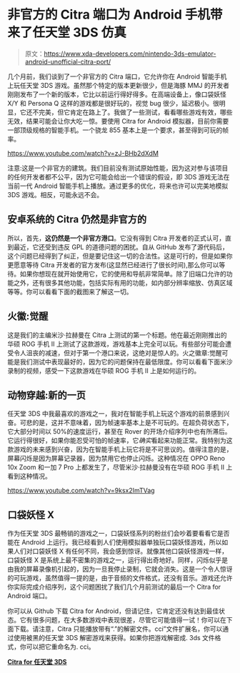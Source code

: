 # 非官方的 Citra 端口为 Android 手机带来了任天堂 3DS 仿真

> 原文：<https://www.xda-developers.com/nintendo-3ds-emulator-android-unofficial-citra-port/>

几个月前，我们谈到了一个非官方的 Citra 端口，它允许你在 Android 智能手机上玩任天堂 3DS 游戏。虽然那个特定的版本更新很少，但是海豚 MMJ 的开发者刚刚发布了一个新的版本，它比以前运行得好得多。在高端设备上，像口袋妖怪 X/Y 和 Persona Q 这样的游戏都是很好玩的，视觉 bug 很少，延迟极小。很明显，它还不完美，但它肯定在路上了。我做了一些测试，看看哪些游戏有效，哪些无效，结果可能会让你大吃一惊。要使用 Citra for Android 模拟器，目前你需要一部顶级规格的智能手机。一个骁龙 855 基本上是一个要求，甚至得到可玩的帧率。

https://www.youtube.com/watch?v=zJ-BHb2dXdM

注意:这是一个非官方的建筑。我们目前没有测试原始性能，因为这对参与该项目的任何开发者都不公平，因为它可能会给出一个错误的假设，即 3DS 游戏无法在当前一代 Android 智能手机上播放。通过更多的优化，将来也许可以完美地模拟 3DS 游戏。相反，可能永远不会。

## 安卓系统的 Citra 仍然是非官方的

所以，首先，**这仍然是一个非官方港口**。它没有得到 Citra 开发者的正式认可，直到最近，它还受到违反 GPL 的道德问题的困扰。自从 GitHub 发布了源代码后，这个问题已经得到了纠正，但是要记住这一切的合法性。这是可行的，但是如果你更愿意等待 Citra 开发者的官方发布(这显然已经进行了很长时间),那么你可以等待。如果你想现在就开始使用它，它的使用和导航非常简单。除了旧端口允许的功能之外，还有很多其他功能，包括实际有用的功能，如内部分辨率缩放、仿真区域等等。你可以看看下面的截图来了解这一切。

## 火徽:觉醒

这是我们的主编米沙·拉赫曼在 Citra 上测试的第一个标题。他在最近刚刚推出的华硕 ROG 手机 II 上测试了这款游戏，游戏基本上完全可以玩。有些部分可能会遭受令人沮丧的减速，但对于第一个港口来说，这绝对是惊人的。火之徽章:觉醒可能是我们测试中表现最好的，因为它的问题保持在最低限度。你可以看看下面米沙录制的视频，感受一下这款游戏在华硕 ROG 手机 II 上是如何运行的。

## 动物穿越:新的一页

任天堂 3DS 中我最喜欢的游戏之一，我对在智能手机上玩这个游戏的前景感到兴奋。可悲的是，这并不意味着，因为帧速率基本上是不可玩的。在超负荷状态下，它大部分时间以 50%的速度运行，甚至在 Rover 的开场介绍序列中也有所滞后。它运行得很好，如果你能忍受可怕的帧速率，它*确实*看起来功能正常。我特别为这款游戏的未来感到兴奋，因为在智能手机上玩它将是不可思议的。值得注意的是，屏幕闪烁是因为屏幕记录器，因为禁用它也停止闪烁。这种情况在 OPPO Reno 10x Zoom 和一加 7 Pro 上都发生了，尽管米沙·拉赫曼没有在华硕 ROG 手机 II 上看到这种情况。

https://www.youtube.com/watch?v=9ksx2ImTVag

## 口袋妖怪 X

作为任天堂 3DS 最畅销的游戏之一，口袋妖怪系列的粉丝们会吵着要看看它是否能在 Android 上运行。我已经看到人们使用模拟器单独玩口袋妖怪游戏，所以如果人们对口袋妖怪 X 有任何不同，我会感到惊讶。就像其他口袋妖怪游戏一样，口袋妖怪 X 是系统上最不密集的游戏之一，运行得出奇地好。同样，闪烁似乎是由我的屏幕录像机引起的，因为一旦我停止录制，它就会消失。这是一个令人惊讶的可玩游戏，虽然值得一提的是，由于音频的文件格式，还没有音乐。游戏还允许你实际完成介绍序列，这个问题困扰了我们几个月前测试的最后一个 Citra for Android 端口。

你可以从 Github 下载 Citra for Android，但请记住，它肯定还没有达到最佳状态。它有很多问题，在大多数游戏中表现很差，尽管它可能值得一试！你可以在下面下载。请注意，Citra 只能播放带有“.”的解密文件。cci”文件扩展名，你可以通过使用被黑的任天堂 3DS 解密游戏来获得。如果你把游戏解密成. 3ds 文件格式，你可以把它重命名为. cci。

**[Citra for 任天堂 3DS](https://github.com/weihuoya/citra/releases)**